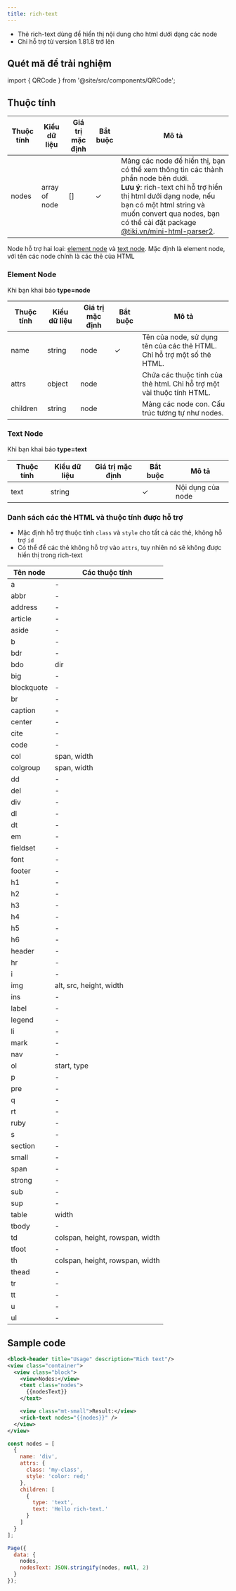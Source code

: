 ```yaml
---
title: rich-text
---
```


- Thẻ rich-text dùng để hiển thị nội dung cho html dưới dạng các node
- Chỉ hỗ trợ từ version 1.81.8 trở lên

## Quét mã để trải nghiệm

import { QRCode } from '@site/src/components/QRCode';

<QRCode page="pages/component/basic/rich-text/index" />

## Thuộc tính

| Thuộc tính | Kiểu dữ liệu  | Giá trị mặc định | Bắt buộc | Mô tả                                                                                                                                                                                                                                                                                                           |
| ---------- | ------------- | ---------------- | -------- | --------------------------------------------------------------------------------------------------------------------------------------------------------------------------------------------------------------------------------------------------------------------------------------------------------------- |
| nodes      | array of node | []               | ✓        | Mảng các node để hiển thị, bạn có thể xem thông tin các thành phần node bên dưới.<br />**Lưu ý**: rich-text chỉ hỗ trợ hiển thị html dưới dạng node, nếu bạn có một html string và muốn convert qua nodes, bạn có thể cài đặt package [@tiki.vn/mini-html-parser2](https://github.com/tikivn/mini-html-parser). |

Node hỗ trợ hai loại: [element node](#element-node) và [text node](#text-node). Mặc định là element node, với tên các node chính là các thẻ của HTML

### Element Node

Khi bạn khai báo **type=node**

| Thuộc tính | Kiểu dữ liệu | Giá trị mặc định | Bắt buộc | Mô tả                                                                   |
| ---------- | ------------ | ---------------- | -------- | ----------------------------------------------------------------------- |
| name       | string       | node             | ✓        | Tên của node, sử dụng tên của các thẻ HTML. Chỉ hỗ trợ một số thẻ HTML. |
| attrs      | object       | node             |          | Chứa các thuộc tính của thẻ html. Chỉ hỗ trợ một vài thuộc tính HTML.   |
| children   | string       | node             |          | Mảng các node con. Cấu trúc tương tự như nodes.                         |

### Text Node

Khi bạn khai báo **type=text**

| Thuộc tính | Kiểu dữ liệu | Giá trị mặc định | Bắt buộc | Mô tả             |
| ---------- | ------------ | ---------------- | -------- | ----------------- |
| text       | string       |                  | ✓        | Nội dụng của node |

### Danh sách các thẻ HTML và thuộc tính được hỗ trợ

- Mặc định hỗ trợ thuộc tính `class` và `style` cho tất cả các thẻ, không hỗ trợ `id`
- Có thể để các thẻ không hỗ trợ vào `attrs`, tuy nhiên nó sẽ không được hiển thị trong rich-text

| Tên node   | Các thuộc tính                  |
| ---------- | ------------------------------- |
| a          | -                               |
| abbr       | -                               |
| address    | -                               |
| article    | -                               |
| aside      | -                               |
| b          | -                               |
| bdr        | -                               |
| bdo        | dir                             |
| big        | -                               |
| blockquote | -                               |
| br         | -                               |
| caption    | -                               |
| center     | -                               |
| cite       | -                               |
| code       | -                               |
| col        | span, width                     |
| colgroup   | span, width                     |
| dd         | -                               |
| del        | -                               |
| div        | -                               |
| dl         | -                               |
| dt         | -                               |
| em         | -                               |
| fieldset   | -                               |
| font       | -                               |
| footer     | -                               |
| h1         | -                               |
| h2         | -                               |
| h3         | -                               |
| h4         | -                               |
| h5         | -                               |
| h6         | -                               |
| header     | -                               |
| hr         | -                               |
| i          | -                               |
| img        | alt, src, height, width         |
| ins        | -                               |
| label      | -                               |
| legend     | -                               |
| li         | -                               |
| mark       | -                               |
| nav        | -                               |
| ol         | start, type                     |
| p          | -                               |
| pre        | -                               |
| q          | -                               |
| rt         | -                               |
| ruby       | -                               |
| s          | -                               |
| section    | -                               |
| small      | -                               |
| span       | -                               |
| strong     | -                               |
| sub        | -                               |
| sup        | -                               |
| table      | width                           |
| tbody      | -                               |
| td         | colspan, height, rowspan, width |
| tfoot      | -                               |
| th         | colspan, height, rowspan, width |
| thead      | -                               |
| tr         | -                               |
| tt         | -                               |
| u          | -                               |
| ul         | -                               |

## Sample code

```xml title="Mini App Demo - pages/component/basic/rich-text/index.txml"
<block-header title="Usage" description="Rich text"/>
<view class="container">
  <view class="block">
    <view>Nodes:</view>
    <text class="nodes">
      {{nodesText}}
    </text>

    <view class="mt-small">Result:</view>
    <rich-text nodes="{{nodes}}" />
  </view>
</view>
```

```js title="Mini App Demo - pages/component/basic/rich-text/index.js"
const nodes = [
  {
    name: 'div',
    attrs: {
      class: 'my-class',
      style: 'color: red;'
    },
    children: [
      {
        type: 'text',
        text: 'Hello rich-text.'
      }
    ]
  }
];

Page({
  data: {
    nodes,
    nodesText: JSON.stringify(nodes, null, 2)
  }
});
```

